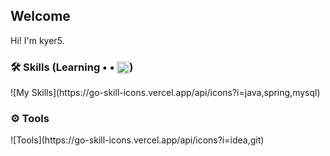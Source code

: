 ## Welcome 
Hi! I'm kyer5.

### 🛠 Skills (Learning • • <img align="center" width="20px" src="https://github.githubassets.com/images/mona-loading-dark.gif"/>)
<p>
  ![My Skills](https://go-skill-icons.vercel.app/api/icons?i=java,spring,mysql)
</p>

### ⚙️ Tools
<p>
  ![Tools](https://go-skill-icons.vercel.app/api/icons?i=idea,git)
</p>
